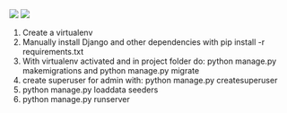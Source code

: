<img src="https://img.shields.io/badge/PYTHON-black?style=for-the-badge&logo=python&logoColor=gold"/>
<img src="https://img.shields.io/badge/DJANGO-black?style=for-the-badge&logo=django&logoColor=white"/>

1. Create a virtualenv
2. Manually install Django and other dependencies with pip install -r requirements.txt
3. With virtualenv activated and in project folder do: python manage.py makemigrations and python manage.py migrate
4. create superuser for admin with: python manage.py createsuperuser
5. python manage.py loaddata seeders
6. python manage.py runserver